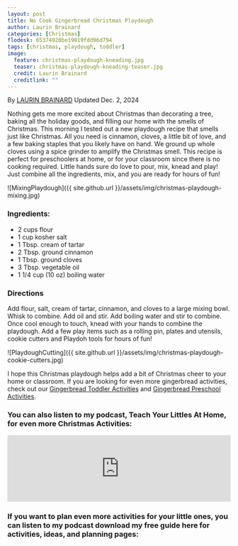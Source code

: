 ```yaml
---
layout: post
title: No Cook Gingerbread Christmas Playdough
author: Laurin Brainard
categories: [Christmas]
flodesk: 65374920be19019fdd96d794
tags: [christmas, playdough, toddler]
image:
  feature: christmas-playdough-kneading.jpg
  teaser: christmas-playdough-kneading-teaser.jpg
  credit: Laurin Brainard
  creditlink: ""
---
```

By [LAURIN BRAINARD](https://theprimarybrain.com/menu/about/) Updated Dec. 2, 2024

Nothing gets me more excited about Christmas than decorating a tree, baking all the holiday goods, and filling our home with the smells of Christmas. This morning I tested out a new playdough recipe that smells just like Christmas. All you need is cinnamon, cloves, a little bit of love, and a few baking staples that you likely have on hand. We ground up whole cloves using a spice grinder to amplify the Christmas smell. This recipe is perfect for preschoolers at home, or for your classroom since there is no cooking required. Little hands sure do love to pour, mix, knead and play! Just combine all the ingredients, mix, and you are ready for hours of fun!

![MixingPlaydough]({{ site.github.url }}/assets/img/christmas-playdough-mixing.jpg)
### Ingredients:
- 2 cups flour
- 1 cup kosher salt
- 1 Tbsp. cream of tartar
- 2 Tbsp. ground cinnamon
- 1 Tbsp. ground cloves
- 3 Tbsp. vegetable oil
- 1 1/4 cup (10 oz) boiling water

### Directions
Add flour, salt, cream of tartar, cinnamon, and cloves to a large mixing bowl. Whisk to combine. Add oil and stir. Add boiling water and stir to combine. Once cool enough to touch, knead with your hands to combine the playdough. Add a few play items such as a rolling pin, plates and utensils, cookie cutters and Playdoh tools for hours of fun!

![PlaydoughCutting]({{ site.github.url }}/assets/img/christmas-playdough-cookie-cutters.jpg)

I hope this Christmas playdough helps add a bit of Christmas cheer to your home or classroom. If you are looking for even more gingerbread activities, check out our [Gingerbread Toddler Activities](https://theprimarybrain.etsy.com/listing/1304443334/gingerbread-toddler-activities-tot) and [Gingerbread Preschool Activities](https://theprimarybrain.etsy.com/listing/1799871866/gingerbread-preschool-lesson-plans-and).

### You can also listen to my podcast, Teach Your Littles At Home, for even more Christmas Activities:
<iframe title="017 | Christmas Holiday Traditions For Kids" allowtransparency="true" height="150" width="100%" style="border: none; min-width: min(100%, 430px);height:150px;" scrolling="no" data-name="pb-iframe-player" src="https://www.podbean.com/player-v2/?i=rgcrn-1757b40-pb&from=pb6admin&share=1&download=0&rtl=0&fonts=Tahoma&skin=f6f6f6&font-color=000000&logo_link=episode_page&btn-skin=8bbb4e" loading="lazy"></iframe>

### If you want to plan even more activities for your little ones, you can listen to my podcast download my free guide here for activities, ideas, and planning pages: